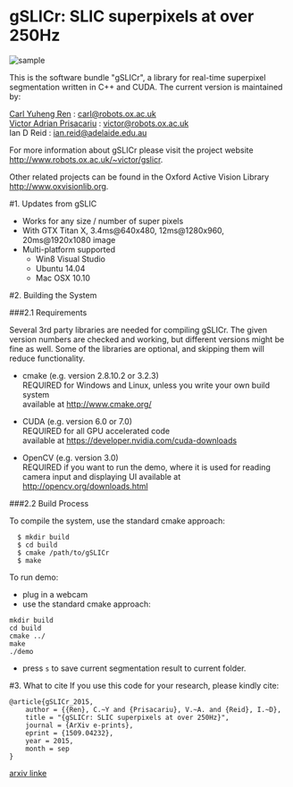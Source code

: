 # gSLICr: SLIC superpixels at over 250Hz

![sample](sample.bmp)

This is the software bundle "gSLICr", a library for real-time superpixel segmentation written in C++ and CUDA. The current version is maintained by:

  [Carl Yuheng Ren](http://www.carlyuheng.com/) : <carl@robots.ox.ac.uk>  
  [Victor Adrian Prisacariu](http://www.robots.ox.ac.uk/~victor/) : <victor@robots.ox.ac.uk>  
  Ian D Reid : <ian.reid@adelaide.edu.au>  

For more information about gSLICr please visit the project website <http://www.robots.ox.ac.uk/~victor/gslicr>. 

Other related projects can be found in the Oxford Active Vision Library <http://www.oxvisionlib.org>.

#1. Updates from gSLIC
- Works for any size / number of super pixels
- With GTX Titan X, 3.4ms@640x480, 12ms@1280x960, 20ms@1920x1080 image
- Multi-platform supported
  - Win8 Visual Studio
  - Ubuntu 14.04
  - Mac OSX 10.10

#2. Building the System

###2.1 Requirements

Several 3rd party libraries are needed for compiling gSLICr. The given version numbers are checked and working, but different versions might be fine as well. Some of the libraries are optional, and skipping them will reduce functionality.

  - cmake (e.g. version 2.8.10.2 or 3.2.3)  
    REQUIRED for Windows and Linux, unless you write your own build system  
    available at http://www.cmake.org/

  - CUDA (e.g. version 6.0 or 7.0)  
    REQUIRED for all GPU accelerated code  
    available at https://developer.nvidia.com/cuda-downloads

  - OpenCV (e.g. version 3.0)  
    REQUIRED if you want to run the demo, where it is used for reading camera input and displaying UI
    available at http://opencv.org/downloads.html

###2.2 Build Process

  To compile the system, use the standard cmake approach:
```
  $ mkdir build
  $ cd build
  $ cmake /path/to/gSLICr
  $ make
```

  To run demo:
- plug in a webcam
- use the standard cmake approach:
```
mkdir build
cd build
cmake ../
make
./demo
```
- press `s` to save current segmentation result to current folder.

#3. What to cite
If you use this code for your research, please kindly cite:
```
@article{gSLICr_2015,
	author = {{Ren}, C.~Y and {Prisacariu}, V.~A. and {Reid}, I.~D},
	title = "{gSLICr: SLIC superpixels at over 250Hz}",
	journal = {ArXiv e-prints},
	eprint = {1509.04232},
	year = 2015,
	month = sep
}
```
[arxiv linke](http://arxiv.org/abs/1509.04232)
